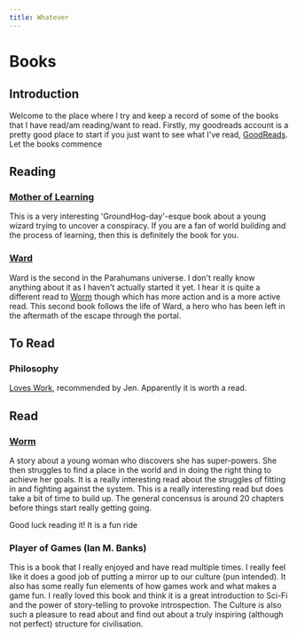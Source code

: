```yaml
---
title: Whatever
---
```

# Books

## Introduction

Welcome to the place where I try and keep a record of some of the books that I have read/am reading/want to read. Firstly, my goodreads account is a pretty good place to start if you just want to see what I've read, [GoodReads](https://www.goodreads.com/user/show/18941204-hamish-hutchings). Let the books commence

## Reading

### [Mother of Learning](https://www.fictionpress.com/s/2961893/95/Mother-of-Learning)

This is a very interesting 'GroundHog-day'-esque book about a young wizard trying to uncover a conspiracy. If you are a fan of world building and the process of learning, then this is definitely the book for you.

### [Ward](https://www.parahumans.net/2017/09/11/daybreak-1-1/)

Ward is the second in the Parahumans universe. I don't really know anything about it as I haven't actually started it yet. I hear it is quite a different read to [Worm](https://parahumans.wordpress.com/2011/06/11/1-1/) though which has more action and is a more active read.
This second book follows the life of Ward, a hero who has been left in the aftermath of the escape through the portal.

## To Read

### Philosophy

[Loves Work](https://www.goodreads.com/book/show/759251.Love_s_Work), recommended by Jen. Apparently it is worth a read.

## Read

### [Worm](https://parahumans.wordpress.com/2011/06/11/1-1/)

A story about a young woman who discovers she has super-powers. She then struggles to find a place in the world and in doing the right thing to achieve her goals. It is a really interesting read about the struggles of fitting in and fighting against the system. This is a really interesting read but does take a bit of time to build up. The general concensus is around 20 chapters before things start really getting going.

Good luck reading it! It is a fun ride

### Player of Games (Ian M. Banks)

This is a book that I really enjoyed and have read multiple times. I really feel like it does a good job of putting a mirror up to our culture (pun intended). It also has some really fun elements of how games work and what makes a game fun. I really loved this book and think it is a great introduction to Sci-Fi and the power of story-telling to provoke introspection. The Culture is also such a pleasure to read about and find out about a truly inspiring (although not perfect) structure for civilisation.
